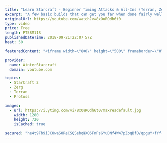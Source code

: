 ```yaml
---
title: "Learn Starcraft - Beginner Timing Attacks & All-Ins (Terran, Zerg & Protoss)"
excerpt: "A few basic builds that can get you far when done fairly well. Also important is how not to overextend and lose everything."
originalUrl: https://youtube.com/watch?v=8xOuROdh6t0
type: video
price: Free
length: PT58M11S
publishedDateTime: 2018-09-21T22:07:57Z
heat: 50

featuredContent: "<iframe width=\"800\" height=\"500\" frameborder=\"0\" src=\"https://www.youtube.com/embed/8xOuROdh6t0\" allow=\"accelerometer; autoplay; encrypted-media; gyroscope; picture-in-picture\" allowfullscreen></iframe>"

provider:
  name: WinterStarcraft
  domain: youtube.com

topics:
  - StarCraft 2
  - Zerg
  - Terran
  - Protoss

images:
  - url: https://i.ytimg.com/vi/8xOuROdh6t0/maxresdefault.jpg
    width: 1280
    height: 720
    isCached: true

secured: "he4t9Fb9iJCOwaSOReCSQSebqNXO6FnPsGYuDNf4W47pZoqBfD/qpguY+fYf+m2MzhvViXz+Ues0nN+XgXDz7TK0hy/zIjEm4YLZbmWcREB+pOaIUqSewmXEIhxNpRc+ll9TMzY5K/PztQ3Mq0MJwSyez4VJDp1O1zzPeqeVfIlWCHd6sQEZ5rVgCjHonPlcSyeIur/lkKK43CjJIJxU6XphsInKUS9qc2tEWQrHiIrIzstZcOG6oJSp/k43XTZI7WFBuDdOeF2d0f0f/db0pcb6HChypr4d8r50NjIG4Sjye9hNNAnK0LwS/bU6tGl/YFQySEdOgDjagKWouIyr87mw92mHfrkL7B1cp6Uq3uYKIrfuYOjYOUPeyyKqbD4Do54w+oBvMnpdJHXUaqnOAO2i8PvddlYtZo3zRiu0KPg=;U+E139uOV3N6CG0sfa57tA=="
---
```


